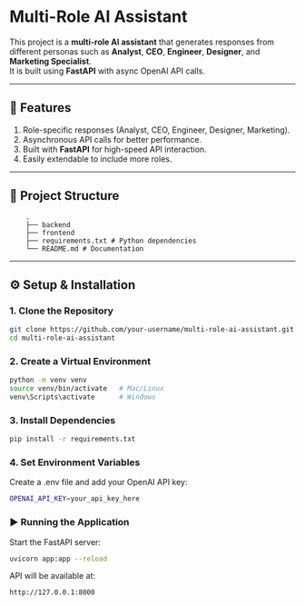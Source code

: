 # Multi-Role AI Assistant

This project is a **multi-role AI assistant** that generates responses from different personas such as **Analyst**, **CEO**, **Engineer**, **Designer**, and **Marketing Specialist**.  
It is built using **FastAPI** with async OpenAI API calls.

---

## 🚀 Features
1. Role-specific responses (Analyst, CEO, Engineer, Designer, Marketing).
2. Asynchronous API calls for better performance.
3. Built with **FastAPI** for high-speed API interaction.
4. Easily extendable to include more roles.

---

## 📂 Project Structure
````text
    .
    ├── backend
    ├── frontend
    ├── requirements.txt # Python dependencies
    └── README.md # Documentation
````
---

## ⚙️ Setup & Installation

### 1. Clone the Repository
```bash
git clone https://github.com/your-username/multi-role-ai-assistant.git
cd multi-role-ai-assistant
```

### 2. Create a Virtual Environment
```bash
python -m venv venv
source venv/bin/activate   # Mac/Linux
venv\Scripts\activate      # Windows
```

### 3. Install Dependencies
````bash
pip install -r requirements.txt
````

### 4. Set Environment Variables

Create a .env file and add your OpenAI API key:
````bash
OPENAI_API_KEY=your_api_key_here
````

### ▶️ Running the Application

Start the FastAPI server:
````bash
uvicorn app:app --reload
````
API will be available at:
````bash
http://127.0.0.1:8000
````